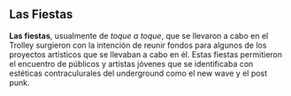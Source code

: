 ## Las Fiestas

**Las fiestas**, usualmente de _toque a toque_, que se llevaron a cabo en el Trolley surgieron con la intención de reunir fondos para algunos de los proyectos artísticos que se llevaban a cabo en él. Estas fiestas permitieron el encuentro de públicos y artistas jóvenes que se identificaba con estéticas contraculurales del underground como el new wave y el post punk.
